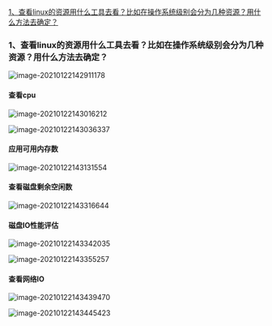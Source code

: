 <!-- GFM-TOC -->

[1、查看linux的资源用什么工具去看？比如在操作系统级别会分为几种资源？用什么方法去确定？](#1、查看linux的资源用什么工具去看？比如在操作系统级别会分为几种资源？用什么方法去确定？)

<!-- GFM-TOC -->

### 1、查看linux的资源用什么工具去看？比如在操作系统级别会分为几种资源？用什么方法去确定？

![image-20210122142911178](https://zhipic.oss-cn-beijing.aliyuncs.com/20210122142912.png)

#### 查看cpu

![image-20210122143016212](https://zhipic.oss-cn-beijing.aliyuncs.com/20210122143018.png)

![image-20210122143036337](https://zhipic.oss-cn-beijing.aliyuncs.com/20210122143039.png)

#### 应用可用内存数

![image-20210122143131554](https://zhipic.oss-cn-beijing.aliyuncs.com/20210122143133.png)

#### 查看磁盘剩余空闲数

![image-20210122143316644](https://zhipic.oss-cn-beijing.aliyuncs.com/20210122143317.png)

#### 磁盘IO性能评估

![image-20210122143342035](https://zhipic.oss-cn-beijing.aliyuncs.com/20210122143343.png)

![image-20210122143355257](https://zhipic.oss-cn-beijing.aliyuncs.com/20210122143356.png)

#### 查看网络IO

![image-20210122143439470](https://zhipic.oss-cn-beijing.aliyuncs.com/20210122143440.png)

![image-20210122143445423](https://zhipic.oss-cn-beijing.aliyuncs.com/20210122143446.png)

